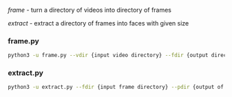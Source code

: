 
*frame* - turn a directory of videos into directory of frames

*extract* - extract a directory of frames into faces with given size 

### frame.py
``` bash
python3 -u frame.py --vdir {input video directory} --fdir {output directory of frames} --skip {skip how many frames, default=120}
```

### extract.py
``` bash
python3 -u extract.py --fdir {input frame directory} --pdir {output of faces} --size {image of face = size*size, default=192} --real {0(fake) or 1(real), default=1}
```

